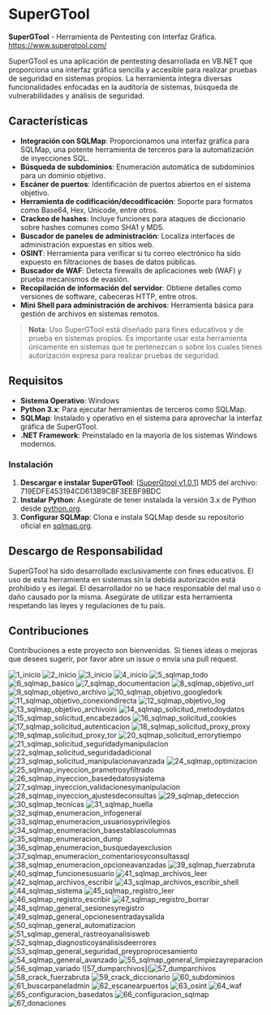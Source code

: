 # SuperGTool

**SuperGTool** - Herramienta de Pentesting con Interfaz Gráfica.
https://www.supergtool.com/

SuperGTool es una aplicación de pentesting desarrollada en VB.NET que proporciona una interfaz gráfica sencilla y accesible para realizar pruebas de seguridad en sistemas propios. La herramienta integra diversas funcionalidades enfocadas en la auditoría de sistemas, búsqueda de vulnerabilidades y análisis de seguridad.

## Características

- **Integración con SQLMap**: Proporcionamos una interfaz gráfica para SQLMap, una potente herramienta de terceros para la automatización de inyecciones SQL.
- **Búsqueda de subdominios**: Enumeración automática de subdominios para un dominio objetivo.
- **Escáner de puertos**: Identificación de puertos abiertos en el sistema objetivo.
- **Herramienta de codificación/decodificación**: Soporte para formatos como Base64, Hex, Unicode, entre otros.
- **Crackeo de hashes**: Incluye funciones para ataques de diccionario sobre hashes comunes como SHA1 y MD5.
- **Buscador de paneles de administración**: Localiza interfaces de administración expuestas en sitios web.
- **OSINT**: Herramienta para verificar si tu correo electrónico ha sido expuesto en filtraciones de bases de datos públicas.
- **Buscador de WAF**: Detecta firewalls de aplicaciones web (WAF) y prueba mecanismos de evasión.
- **Recopilación de información del servidor**: Obtiene detalles como versiones de software, cabeceras HTTP, entre otros.
- **Mini Shell para administración de archivos**: Herramienta básica para gestión de archivos en sistemas remotos.

> **Nota**: Uso SuperGTool está diseñado para fines educativos y de prueba en sistemas propios. Es importante usar esta herramienta únicamente en sistemas que te pertenezcan o sobre los cuales tienes autorización expresa para realizar pruebas de seguridad.

## Requisitos

- **Sistema Operativo**: Windows
- **Python 3.x**: Para ejecutar herramientas de terceros como SQLMap.
- **SQLMap**: Instalado y operativo en el sistema para aprovechar la interfaz gráfica de SuperGTool.
- **.NET Framework**: Preinstalado en la mayoría de los sistemas Windows modernos.

### Instalación

1. **Descargar e instalar SuperGTool**: [[SuperGtool v1.0.1](https://www.supergtool.com/archivos/SuperGtool_V1.0.1.zip)] MD5 del archivo: 719EDFE453194CD613B9CBF3EEBF9BDC
2. **Instalar Python**: Asegúrate de tener instalada la versión 3.x de Python desde [python.org](https://python.org).
3. **Configurar SQLMap**: Clona e instala SQLMap desde su repositorio oficial en [sqlmap.org](https://sqlmap.org).

## Descargo de Responsabilidad

SuperGTool ha sido desarrollado exclusivamente con fines educativos. El uso de esta herramienta en sistemas sin la debida autorización está prohibido y es ilegal. El desarrollador no se hace responsable del mal uso o daño causado por la misma. Asegúrate de utilizar esta herramienta respetando las leyes y regulaciones de tu país.

## Contribuciones

Contribuciones a este proyecto son bienvenidas. Si tienes ideas o mejoras que desees sugerir, por favor abre un issue o envía una pull request.





![1_inicio](https://github.com/user-attachments/assets/becb236f-746e-4aa3-b347-49e317d2d545)
![2_inicio](https://github.com/user-attachments/assets/18889a7b-5dc2-4182-a1c3-5a9da6052fc0)
![3_inicio](https://github.com/user-attachments/assets/de298a12-9073-4d89-9a8f-bdca0df6f222)
![4_inicio](https://github.com/user-attachments/assets/431c352d-014e-4b77-bf6f-f48db08c626c)
![5_sqlmap_todo](https://github.com/user-attachments/assets/2c7042a3-87c1-4eee-b17c-c68972d281be)
![6_sqlmap_basico](https://github.com/user-attachments/assets/f9eed6f4-86df-42d4-baa8-3becbdb66fac)
![7_sqlmap_documentacion](https://github.com/user-attachments/assets/08fb7a92-dfbd-4df7-a01b-fcd69502e55d)
![8_sqlmap_objetivo_url](https://github.com/user-attachments/assets/7a774e8b-7e9b-461f-982b-4c3e2fa45891)
![9_sqlmap_objetivo_archivo](https://github.com/user-attachments/assets/ed82c4ec-f38d-41d4-a21b-b74c20aca1c1)
![10_sqlmap_objetivo_googledork](https://github.com/user-attachments/assets/e54bb8de-80cb-4458-8985-6931705c29ae)
![11_sqlmap_objetivo_conexiondirecta](https://github.com/user-attachments/assets/718767a8-f131-4ba0-9b5a-2c6a20f5dc76)
![12_sqlmap_objetivo_log](https://github.com/user-attachments/assets/dd7a5c97-ed9c-41db-94f0-3ae838885130)
![13_sqlmap_objetivo_archivoini](https://github.com/user-attachments/assets/6f2037e1-d5cf-48b5-a5d2-ce640e2ab021)
![14_sqlmap_solicitud_metodoydatos](https://github.com/user-attachments/assets/0d97531d-7462-49bf-abdb-36629699b91f)
![15_sqlmap_solicitud_encabezados](https://github.com/user-attachments/assets/00b68198-332c-4892-ba95-d1de4d443163)
![16_sqlmap_solicitud_cookies](https://github.com/user-attachments/assets/a6c4b642-e232-4753-9e41-875ebd8914fc)
![17_sqlmap_solicitud_autenticacion](https://github.com/user-attachments/assets/f700c044-d78a-4f50-b3b8-da7386adfacd)
![18_sqlmap_solicitud_proxy_proxy](https://github.com/user-attachments/assets/83722ef0-26e1-48e7-92ff-f49b35fcc7ae)
![19_sqlmap_solicitud_proxy_tor](https://github.com/user-attachments/assets/5ea58ddd-a41d-45f0-9fcd-60fa6e9c55e9)
![20_sqlmap_solicitud_errorytiempo](https://github.com/user-attachments/assets/305210fe-cb6f-4fe6-b12f-7afc2a532936)
![21_sqlmap_solicitud_seguridadymanipulacion](https://github.com/user-attachments/assets/f60287c3-4699-44f5-9935-952ff39e178f)
![22_sqlmap_solicitud_seguridadadicional](https://github.com/user-attachments/assets/27efa077-5114-4984-b2ec-a5484dd9802e)
![23_sqlmap_solicitud_manipulacionavanzada](https://github.com/user-attachments/assets/99bb08ec-de4c-48d9-ba2c-8d8a7b8ed0a9)
![24_sqlmap_optimizacion](https://github.com/user-attachments/assets/a59ecf9e-a540-46e8-a4b0-7a9ee1ac147f)
![25_sqlmap_inyeccion_prametrosyfiltrado](https://github.com/user-attachments/assets/15d7dd7d-4578-47fc-80d7-b4c203ab9a8d)
![26_sqlmap_inyeccion_basededatosysistema](https://github.com/user-attachments/assets/c293af30-74c8-44f9-a330-5fb5e660e0fa)
![27_sqlmap_inyeccion_validacionesymanipulacion](https://github.com/user-attachments/assets/5dd27c0d-d581-4c4a-95f8-613c9ec01b43)
![28_sqlmap_inyeccion_ajustesdeconsultas](https://github.com/user-attachments/assets/b9e02cfe-dae5-4e7f-aa48-12c418e99607)
![29_sqlmap_deteccion](https://github.com/user-attachments/assets/bf46120b-9c38-46c7-b191-882ad869ee9c)
![30_sqlmap_tecnicas](https://github.com/user-attachments/assets/d259d409-28dc-4259-a24c-f364787697a7)
![31_sqlmap_huella](https://github.com/user-attachments/assets/75154b78-ba33-4dfa-b432-2a795ed52273)
![32_sqlmap_enumeracion_infogeneral](https://github.com/user-attachments/assets/3506ca0f-c0b1-4dd4-87c3-460c3fbc190d)
![33_sqlmap_enumeracion_usuariosyprivilegios](https://github.com/user-attachments/assets/df185c8c-373e-43c3-ae0d-894b83c954d7)
![34_sqlmap_enumeracion_basestablascolumnas](https://github.com/user-attachments/assets/a06370b9-2879-4fc6-9b74-b11a912fc947)
![35_sqlmap_enumeracion_dump](https://github.com/user-attachments/assets/1f7ea5c6-1073-47ba-87a7-40f9ab04ea61)
![36_sqlmap_enumeracion_busquedayexclusion](https://github.com/user-attachments/assets/e404c613-adbc-4fc6-aa34-27e525ab59bc)
![37_sqlmap_enumeracion_comentariosyconsultassql](https://github.com/user-attachments/assets/2fc0b07a-ecb9-437f-a3ce-fafa8998da8a)
![38_sqlmap_enumeracion_opcioneavanzadas](https://github.com/user-attachments/assets/ef8f59b3-3bf5-4604-8d72-bb76c5bcf69a)
![39_sqlmap_fuerzabruta](https://github.com/user-attachments/assets/a8f5b27d-b072-4b9d-a7df-aa79abd440f6)
![40_sqlmap_funcionesusuario](https://github.com/user-attachments/assets/ed34648f-923a-4b17-94e4-4f89e4275250)
![41_sqlmap_archivos_leer](https://github.com/user-attachments/assets/37eeb114-dac6-4943-b8de-810815e98977)
![42_sqlmap_archivos_escribir](https://github.com/user-attachments/assets/e67de81b-c275-467b-aa27-03d871f7884e)
![43_sqlmap_archivos_escribir_shell](https://github.com/user-attachments/assets/732b68f9-0f60-477f-ad79-5355d2845eef)
![44_sqlmap_sistema](https://github.com/user-attachments/assets/44245e23-9cc9-4318-9c18-c17264a182aa)
![45_sqlmap_registro_leer](https://github.com/user-attachments/assets/0486af8d-058c-472b-a703-83252dc7c11b)
![46_sqlmap_registro_escribir](https://github.com/user-attachments/assets/9979ca5d-c126-4939-82c9-d76633116338)
![47_sqlmap_registro_borrar](https://github.com/user-attachments/assets/8f5e6ca5-931c-441d-b4fd-a835fb2d1333)
![48_sqlmap_general_sesionesyregistro](https://github.com/user-attachments/assets/b170337a-aab4-4f82-9a78-ca05a239d0f5)
![49_sqlmap_general_opcionesentradaysalida](https://github.com/user-attachments/assets/158dece5-4eda-4149-8a76-754a47f9472e)
![50_sqlmap_general_automatizacion](https://github.com/user-attachments/assets/9e8ff411-eb3d-4acd-bd63-b365bf37580f)
![51_sqlmap_general_rastreoyanalisisweb](https://github.com/user-attachments/assets/a550bb47-7087-48d3-9f01-5c1ffb248bb8)
![52_sqlmap_diagnosticoyanalisisdeerrores](https://github.com/user-attachments/assets/db23a73b-26f5-4281-9bc4-1c5f1ab85b03)
![53_sqlmap_general_seguridad_preyproprocesamiento](https://github.com/user-attachments/assets/f632b71e-8955-4982-89fe-b962296861bd)
![54_sqlmap_general_avanzado](https://github.com/user-attachments/assets/97dcf412-f3a1-45b8-a415-828de3c3438c)
![55_sqlmap_general_limpiezayreparacion](https://github.com/user-attachments/assets/4f446b83-7e39-4778-ae0d-4c575a7dc987)
![56_sqlmap_variado](https://github.com/user-attachments/assets/d6ce2f88-340b-48ab-8dd4-f756b9872aae)
![57_dumparchivos](![57_dumparchivos](https://github.com/user-attachments/assets/de9232f2-6eab-44b0-9d57-2153233c9c8b)
![58_crack_fuerzabruta](https://github.com/user-attachments/assets/e8e8b7cf-2265-4427-b223-5c422404a6d2)
![59_crack_diccionario](https://github.com/user-attachments/assets/c8c31648-61f1-4e8d-92aa-9fe70520aad9)
![60_subdominios](https://github.com/user-attachments/assets/832701f7-07d6-45d3-82ef-140b8a71e753)
![61_buscarpaneladmin](https://github.com/user-attachments/assets/d87b21a4-f482-422c-b0ef-d0520c19ba01)
![62_escanearpuertos](https://github.com/user-attachments/assets/eb371b62-f91d-4d77-8afc-e707bc2a4600)
![63_osint](https://github.com/user-attachments/assets/d7ae1945-0a22-46a2-8a69-6553b1989b9f)
![64_waf](https://github.com/user-attachments/assets/fb3ba4ce-c749-4bad-89d4-a89b63e7c62a)
![65_configuracion_basedatos](https://github.com/user-attachments/assets/e0d3ca75-f986-4b09-b1dd-052e3f366f29)
![66_configuracion_sqlmap](https://github.com/user-attachments/assets/c1570d71-61a9-4f46-8b44-0c18ef93fb3f)
![67_donaciones](https://github.com/user-attachments/assets/5d0675ab-d776-4e3c-bd0d-9fc906dca2bc)

